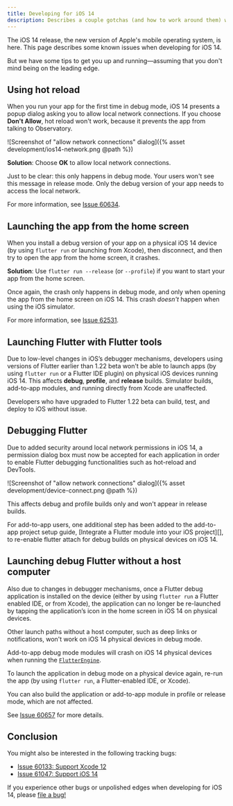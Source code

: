 ```yaml
---
title: Developing for iOS 14
description: Describes a couple gotchas (and how to work around them) when developing for iOS14 on Flutter 1.22 beta.
---
```


The iOS 14 release, the new version of Apple's mobile operating system,
is here. This page describes some known issues when developing for
iOS 14.

But we have some tips to get you up and running&mdash;assuming
that you don't mind being on the leading edge.

## Using hot reload

When you run your app for the first time in debug mode,
iOS 14 presents a popup dialog asking you to allow local
network connections. If you choose **Don't Allow**, hot reload won't
work, because it prevents the app from talking to
Observatory.

![Screenshot of "allow network connections" dialog]({% asset development/ios14-network.png @path %})

**Solution**: Choose **OK** to allow local network connections.

Just to be clear: this only happens in debug mode.
Your users won't see this message in release mode.
Only the debug version of your app needs to access the local network.

For more information,
see [Issue 60634]({{site.github}}/flutter/flutter/issues/60634).


## Launching the app from the home screen

When you install a debug version of your app on a physical
iOS 14 device (by using `flutter run` or launching from Xcode),
then disconnect, and then try to open the app from the home
screen, it crashes.

**Solution**: Use `flutter run --release` (or `--profile`)
if you want to start your app from the home screen.

Once again, the crash only happens in debug mode,
and only when opening the app from the home screen on iOS 14.
This crash _doesn't_ happen when using the iOS simulator.


For more information,
see [Issue 62531]({{site.github}}/flutter/flutter/issues/62531).

## Launching Flutter with Flutter tools

Due to low-level changes in iOS’s debugger mechanisms,
developers using versions of Flutter earlier than 1.22 beta
won't be able to launch apps (by using `flutter run`
or a Flutter IDE plugin) on physical iOS devices
running iOS 14. This affects **debug**, **profile**, and
**release** builds. Simulator builds, add-to-app modules,
and running directly from Xcode are unaffected. 

Developers who have upgraded to Flutter 1.22 beta can build,
test, and deploy to iOS without issue.

## Debugging Flutter

Due to added security around local network permissions in
iOS 14, a permission dialog box must now be accepted for
each application in order to enable Flutter debugging
functionalities such as hot-reload and DevTools. 

![Screenshot of "allow network connections" dialog]({% asset development/device-connect.png @path %})

This affects debug and profile builds only and won't
appear in release builds. 

For add-to-app users, one additional step has been added
to the add-to-app project setup guide,
[Integrate a Flutter module into your iOS project][],
to re-enable flutter attach for debug builds on physical
devices on iOS 14. 

[Integrate a Flutter module into your iOS projecta]: /docs/development/add-to-app/ios/project-setup

## Launching debug Flutter without a host computer

Also due to changes in debugger mechanisms, once a Flutter
debug application is installed on the device
(either by using `flutter run` a Flutter enabled IDE,
or from Xcode), the application can no
longer be re-launched by tapping the application’s icon
in the home screen in iOS 14 on physical devices. 

Other launch paths without a host computer, such as deep links
or notifications, won't work on iOS 14 physical devices in debug mode. 

Add-to-app debug mode modules will crash on iOS 14
physical devices when running the [`FlutterEngine`][].

To launch the application in debug mode on a physical
device again, re-run the app (by using `flutter run`,
a Flutter-enabled IDE, or Xcode). 

You can also build the application or add-to-app module
in profile or release mode, which are not affected. 

See [Issue 60657][] for more details.


[`FlutterEngine`]: {{site.api}}/objcdoc/Classes/FlutterEngine.html
[Issue 60657]: {{site.github}}/flutter/flutter/issues/60657#issuecomment-688478590


## Conclusion

You might also be interested in the following tracking bugs:

* [Issue 60133: Support Xcode 12]({{site.github}}/flutter/flutter/issues/60133)
* [Issue 61047: Support iOS 14]({{site.github}}/flutter/flutter/issues/61047)

If you experience other bugs or unpolished edges when developing for iOS 14,
please [file a bug!]({{site.github}}/flutter/flutter/issues/new/choose)
